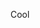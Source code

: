 Cool
<!---
superkozel/superkozel is a ✨ special ✨ repository because its `README.md` (this file) appears on your GitHub profile.
You can click the Preview link to take a look at your changes.
--->

